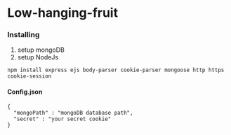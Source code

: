 # Low-hanging-fruit

### Installing
1. setup mongoDB
2. setup NodeJs
```
npm install express ejs body-parser cookie-parser mongoose http https cookie-session
```
#### Config.json
```
{
  "mongoPath" : "mongoDB database path",
  "secret" : "your secret cookie"
}
```
